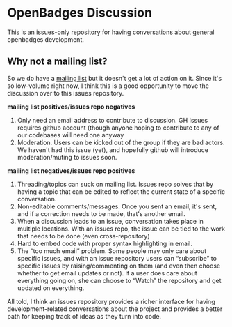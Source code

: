 # OpenBadges Discussion

This is an issues-only repository for having conversations about general openbadges development.

## Why not a mailing list?
So we do have a [mailing list](https://groups.google.com/forum/#!forum/openbadges-dev) but it doesn't get a lot of action on it. Since it's so low-volume right now, I think this is a good opportunity to move the discussion over to this issues repository.


**mailing list positives/issues repo negatives**

1. Only need an email address to contribute to discussion. GH Issues requires github account (though anyone hoping to contribute to any of our codebases will need one anyway
2. Moderation. Users can be kicked out of the group if they are bad actors. We haven't had this issue (yet), and hopefully github will introduce moderation/muting to issues soon.

**mailing list negatives/issues repo positives**

1. Threading/topics can suck on mailing list. Issues repo solves that by having a topic that can be edited to reflect the current state of a specific conversation.
2. Non-editable comments/messages. Once you sent an email, it's sent, and if a correction needs to be made, that's another email.
3. When a discussion leads to an issue, conversation takes place in multiple locations. With an issues repo, the issue can be tied to the work that needs to be done (even cross-repository)
4. Hard to embed code with proper syntax highlighting in email.
5. The “too much email” problem. Some people may only care about specific issues, and with an issue repository users can “subscribe” to specific issues by raising/commenting on them (and even then choose whether to get email updates or not). If a user does care about everything going on, she can choose to “Watch” the repository and get updated on everything.

All told, I think an issues repository provides a richer interface for having development-related conversations about the project and provides a better path for keeping track of ideas as they turn into code.
